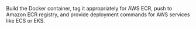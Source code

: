 Build the Docker container, tag it appropriately for AWS ECR, push to Amazon ECR registry, and provide deployment commands for AWS services like ECS or EKS.